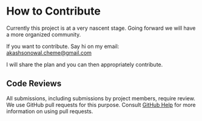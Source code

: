 # How to Contribute

Currently this project is at a very nascent stage. Going forward we will have a more organized community.

If you want to contribute. Say hi on my email: akashsonowal.cheme@gmail.com

I will share the plan and you can then appropriately contribute.

## Code Reviews

All submissions, including submissions by project members, require review. We use GitHub pull requests for this purpose. Consult [GitHub Help](https://docs.github.com/en/pull-requests/collaborating-with-pull-requests/proposing-changes-to-your-work-with-pull-requests/about-pull-requests) for more information on using pull requests.
